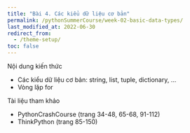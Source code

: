 ```yaml
---
title: "Bài 4. Các kiểu dữ liệu cơ bản"
permalink: /pythonSummerCourse/week-02-basic-data-types/
last_modified_at: 2022-06-30
redirect_from:
  - /theme-setup/
toc: false
---
```


Nội dung kiến thức
- Các kiểu dữ liệu cơ bản: string, list, tuple, dictionary, ...
- Vòng lặp for

Tài liệu tham khảo
- PythonCrashCourse (trang 34-48, 65-68, 91-112)
- ThinkPython (trang 85-150)
